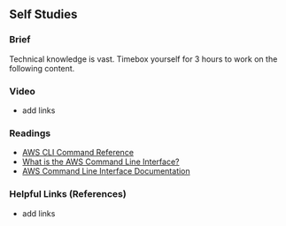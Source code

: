 ## Self Studies

### Brief

Technical knowledge is vast. Timebox yourself for 3 hours to work on the following content.

### Video 

- add links

### Readings

- [AWS CLI Command Reference](https://awscli.amazonaws.com/v2/documentation/api/latest/reference/index.html)
- [What is the AWS Command Line Interface?](https://docs.aws.amazon.com/cli/latest/userguide/cli-chap-welcome.html)
- [AWS Command Line Interface Documentation](https://docs.aws.amazon.com/cli/index.html)

### Helpful Links (References)

- add links
